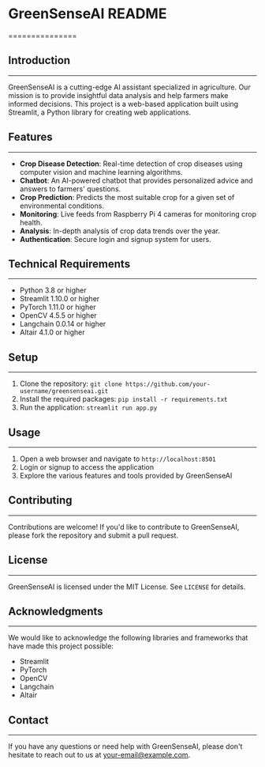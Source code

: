 # GreenSenseAI README
===============

## Introduction
---------------
GreenSenseAI is a cutting-edge AI assistant specialized in agriculture. Our mission is to provide insightful data analysis and help farmers make informed decisions. This project is a web-based application built using Streamlit, a Python library for creating web applications.

## Features
------------
* **Crop Disease Detection**: Real-time detection of crop diseases using computer vision and machine learning algorithms.
* **Chatbot**: An AI-powered chatbot that provides personalized advice and answers to farmers' questions.
* **Crop Prediction**: Predicts the most suitable crop for a given set of environmental conditions.
* **Monitoring**: Live feeds from Raspberry Pi 4 cameras for monitoring crop health.
* **Analysis**: In-depth analysis of crop data trends over the year.
* **Authentication**: Secure login and signup system for users.

## Technical Requirements
-------------------------
* Python 3.8 or higher
* Streamlit 1.10.0 or higher
* PyTorch 1.11.0 or higher
* OpenCV 4.5.5 or higher
* Langchain 0.0.14 or higher
* Altair 4.1.0 or higher

## Setup
--------
1. Clone the repository: `git clone https://github.com/your-username/greensenseai.git`
2. Install the required packages: `pip install -r requirements.txt`
3. Run the application: `streamlit run app.py`

## Usage
-----
1. Open a web browser and navigate to `http://localhost:8501`
2. Login or signup to access the application
3. Explore the various features and tools provided by GreenSenseAI

## Contributing
------------
Contributions are welcome! If you'd like to contribute to GreenSenseAI, please fork the repository and submit a pull request.

## License
-------
GreenSenseAI is licensed under the MIT License. See `LICENSE` for details.

## Acknowledgments
----------------
We would like to acknowledge the following libraries and frameworks that have made this project possible:
* Streamlit
* PyTorch
* OpenCV
* Langchain
* Altair

## Contact
--------
If you have any questions or need help with GreenSenseAI, please don't hesitate to reach out to us at [your-email@example.com](mailto:your-email@example.com).
